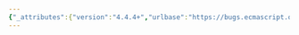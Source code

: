 ```yaml
---
{"_attributes":{"version":"4.4.4+","urlbase":"https://bugs.ecmascript.org/","maintainer":"dherman@mozilla.com"},"bug":{"bug_id":923,"creation_ts":"2012-11-03 12:30:00 -0700","short_desc":"15.16.5.9 Map.prototype.@@iterator => Set.prototype.@@iterator","delta_ts":"2012-11-23 09:45:23 -0800","product":"Draft for 6th Edition","component":"editorial issue","version":"Rev 11: October 26, 2012 Draft","rep_platform":"All","op_sys":"All","bug_status":"RESOLVED","resolution":"FIXED","priority":"Normal","bug_severity":"enhancement","everconfirmed":true,"reporter":{"uid":"waldron.rick","name":"Rick Waldron"},"assigned_to":{"uid":"allen","name":"Allen Wirfs-Brock"},"cc":"waldron.rick","long_desc":[{"commentid":2410,"comment_count":0,"who":{"uid":"waldron.rick","name":"Rick Waldron"},"bug_when":"2012-11-03 12:30:38 -0700","thetext":"Appears in title"},{"commentid":2532,"comment_count":1,"who":{"uid":"allen","name":"Allen Wirfs-Brock"},"bug_when":"2012-11-22 10:56:17 -0800","thetext":"corrected in rev 12 editor's draft"},{"commentid":2585,"comment_count":2,"who":{"uid":"allen","name":"Allen Wirfs-Brock"},"bug_when":"2012-11-23 09:45:23 -0800","thetext":"corrected in rev 12, Nov. 22, 2012 draft"}]}}
---
```

